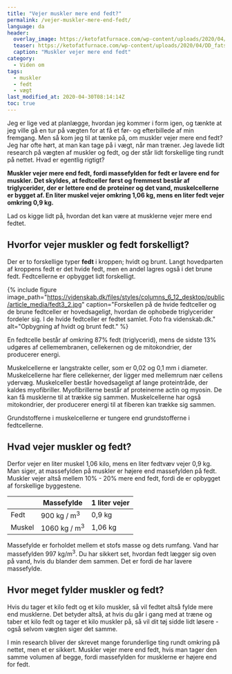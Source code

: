 ```yaml
---
title: "Vejer muskler mere end fedt?"
permalink: /vejer-muskler-mere-end-fedt/
language: da
header:
  overlay_image: https://ketofatfurnace.com/wp-content/uploads/2020/04/DD_fats_topp_yellow3.jpg
  teaser: https://ketofatfurnace.com/wp-content/uploads/2020/04/DD_fats_topp_yellow3.jpg
  caption: "Muskler vejer mere end fedt"
category:
  - Viden om
tags:
  - muskler
  - fedt
  - vægt
last_modified_at: 2020-04-30T08:14:14Z
toc: true
---
```


Jeg er lige ved at planlægge, hvordan jeg kommer i form igen, og tænkte at jeg ville gå en tur på vægten for at få et før- og efterbillede af min fremgang. Men så kom jeg til at tænke på, om muskler vejer mere end fedt? Jeg har ofte hørt, at man kan tage på i vægt, når man træner. Jeg lavede lidt research på vægten af muskler og fedt, og der står lidt forskellige ting rundt på nettet. Hvad er egentlig rigtigt?

**Muskler vejer mere end fedt, fordi massefylden for fedt er lavere end for muskler. Det skyldes, at fedtceller først og fremmest består af triglycerider, der er lettere end de proteiner og det vand, muskelcellerne er bygget af. En liter muskel vejer omkring 1,06 kg, mens en liter fedt vejer omkring 0,9 kg.**

Lad os kigge lidt på, hvordan det kan være at musklerne vejer mere end fedtet.

## Hvorfor vejer muskler og fedt forskelligt?

Der er to forskellige typer **fedt** i kroppen; hvidt og brunt. Langt hovedparten af kroppens fedt er det hvide fedt, men en andel lagres også i det brune fedt. Fedtcellerne er opbygget lidt forskelligt.

{% include figure image_path="https://videnskab.dk/files/styles/columns_6_12_desktop/public/article_media/fedt3_2.jpg" caption="Forskellen på de hvide fedtceller og de brune fedtceller er hovedsageligt, hvordan de ophobede triglycerider fordeler sig. I de hvide fedtceller er fedtet samlet. Foto fra videnskab.dk." alt="Opbygning af hvidt og brunt fedt." %}

En fedtcelle består af omkring 87% fedt (triglycerid), mens de sidste 13% udgøres af cellemembranen, cellekernen og de mitokondrier, der producerer energi. 

Muskelcellerne er langstrakte celler, som er 0,02 og 0,1 mm i diameter. Muskelcellerne har flere cellekerner, der ligger med mellemrum nær cellens ydervæg. Muskelceller består hovedsageligt af lange proteintråde, der kaldes myofibriller. Myofibrillerne består af proteinerne actin og myosin. De kan få musklerne til at trække sig sammen. Muskelcellerne har også mitokondrier, der producerer energi til at fiberen kan trække sig sammen.

Grundstofferne i muskelcellerne er tungere end grundstofferne i fedtcellerne.

## Hvad vejer muskler og fedt?

Derfor vejer en liter muskel 1,06 kilo, mens en liter fedtvæv vejer 0,9 kg. Man siger, at massefylden på muskler er højere end massefylden på fedt. Muskler vejer altså mellem 10% - 20% mere end fedt, fordi de er opbygget af forskellige byggestene.

|        | Massefylde              | 1 liter vejer |
|--------|-------------------------|---------------|
| Fedt   | 900 kg / m<sup>3</sup>  | 0,9 kg        |
| Muskel | 1060 kg / m<sup>3</sup> | 1,06 kg       |

Massefylde er forholdet mellem et stofs masse og dets rumfang. Vand har massefylden 997 kg/m<sup>3</sup>. Du har sikkert set, hvordan fedt lægger sig oven på vand, hvis du blander dem sammen. Det er fordi de har lavere massefylde.

## Hvor meget fylder muskler og fedt?

Hvis du tager et kilo fedt og et kilo muskler, så vil fedtet altså fylde mere end musklerne. Det betyder altså, at hvis du går i gang med at træne og taber et kilo fedt og tager et kilo muskler på, så vil dit tøj sidde lidt løsere - også selvom vægten siger det samme.

I min research bliver der skrevet mange forunderlige ting rundt omkring på nettet, men et er sikkert. Muskler vejer mere end fedt, hvis man tager den samme volumen af begge, fordi massefylden for musklerne er højere end for fedt.
